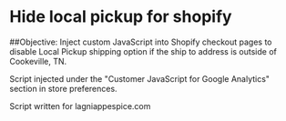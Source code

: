 # Hide local pickup for shopify

##Objective: 
Inject custom JavaScript into Shopify checkout pages to disable Local Pickup shipping option if the ship to address is outside of Cookeville, TN.

Script injected under the "Customer JavaScript for Google Analytics" section in store preferences.

Script written for lagniappespice.com
